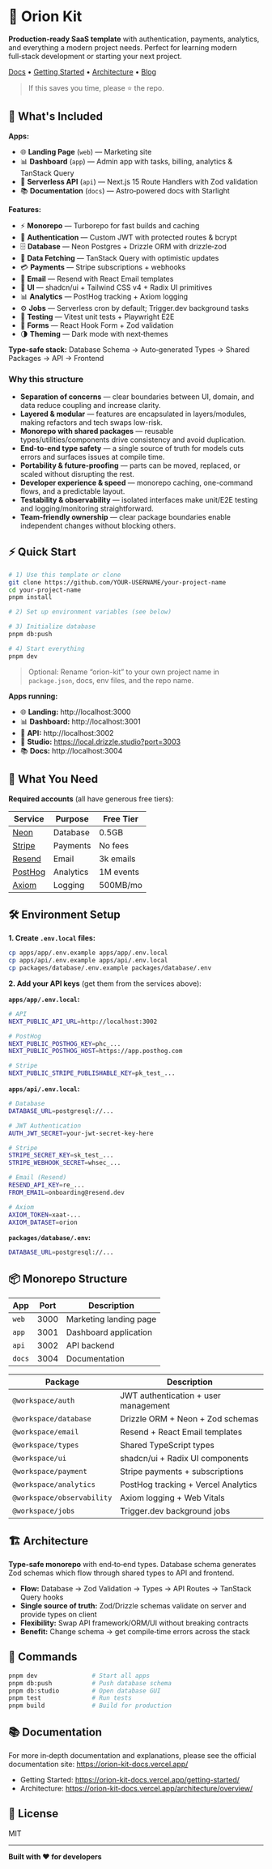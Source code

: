 # 🚀 Orion Kit

**Production-ready SaaS template** with authentication, payments, analytics, and everything a modern project needs. Perfect for learning modern full‑stack development or starting your next project.

[Docs](https://orion-kit-docs.vercel.app/) • [Getting Started](https://orion-kit-docs.vercel.app/getting-started/) • [Architecture](https://orion-kit-docs.vercel.app/architecture/overview) • [Blog](https://dev.to/martinpersson/orion-kit-production-ready-typescript-monorepo-for-modern-saas-applications-27pj)

> If this saves you time, please ⭐ the repo.

## 🎯 What's Included

**Apps:**

- 🌐 **Landing Page** (`web`) — Marketing site
- 📊 **Dashboard** (`app`) — Admin app with tasks, billing, analytics & TanStack Query
- 🔌 **Serverless API** (`api`) — Next.js 15 Route Handlers with Zod validation
- 📚 **Documentation** (`docs`) — Astro‑powered docs with Starlight

**Features:**

- ⚡ **Monorepo** — Turborepo for fast builds and caching
- 🔐 **Authentication** — Custom JWT with protected routes & bcrypt
- 🗄️ **Database** — Neon Postgres + Drizzle ORM with drizzle‑zod
- 🔄 **Data Fetching** — TanStack Query with optimistic updates
- 💳 **Payments** — Stripe subscriptions + webhooks
- 📧 **Email** — Resend with React Email templates
- 🎨 **UI** — shadcn/ui + Tailwind CSS v4 + Radix UI primitives
- 📊 **Analytics** — PostHog tracking + Axiom logging
- ⚙️ **Jobs** — Serverless cron by default; Trigger.dev background tasks
- 🧪 **Testing** — Vitest unit tests + Playwright E2E
- 📝 **Forms** — React Hook Form + Zod validation
- 🌗 **Theming** — Dark mode with next‑themes

**Type‑safe stack:** Database Schema → Auto‑generated Types → Shared Packages → API → Frontend

### Why this structure

- **Separation of concerns** — clear boundaries between UI, domain, and data reduce coupling and increase clarity.
- **Layered & modular** — features are encapsulated in layers/modules, making refactors and tech swaps low-risk.
- **Monorepo with shared packages** — reusable types/utilities/components drive consistency and avoid duplication.
- **End-to-end type safety** — a single source of truth for models cuts errors and surfaces issues at compile time.
- **Portability & future-proofing** — parts can be moved, replaced, or scaled without disrupting the rest.
- **Developer experience & speed** — monorepo caching, one-command flows, and a predictable layout.
- **Testability & observability** — isolated interfaces make unit/E2E testing and logging/monitoring straightforward.
- **Team-friendly ownership** — clear package boundaries enable independent changes without blocking others.

## ⚡ Quick Start

```bash
# 1) Use this template or clone
git clone https://github.com/YOUR-USERNAME/your-project-name
cd your-project-name
pnpm install

# 2) Set up environment variables (see below)

# 3) Initialize database
pnpm db:push

# 4) Start everything
pnpm dev
```

> Optional: Rename “orion-kit” to your own project name in `package.json`, docs, env files, and the repo name.

**Apps running:**

- 🌐 **Landing:** http://localhost:3000
- 📊 **Dashboard:** http://localhost:3001
- 🔌 **API:** http://localhost:3002
- 🎨 **Studio:** https://local.drizzle.studio?port=3003
- 📚 **Docs:** http://localhost:3004

## 🔧 What You Need

**Required accounts** (all have generous free tiers):

| Service                        | Purpose   | Free Tier |
| ------------------------------ | --------- | --------- |
| [Neon](https://neon.tech)      | Database  | 0.5GB     |
| [Stripe](https://stripe.com)   | Payments  | No fees   |
| [Resend](https://resend.com)   | Email     | 3k emails |
| [PostHog](https://posthog.com) | Analytics | 1M events |
| [Axiom](https://axiom.co)      | Logging   | 500MB/mo  |

## 🛠️ Environment Setup

**1. Create `.env.local` files:**

```bash
cp apps/app/.env.example apps/app/.env.local
cp apps/api/.env.example apps/api/.env.local
cp packages/database/.env.example packages/database/.env
```

**2. Add your API keys** (get them from the services above):

**`apps/app/.env.local`:**

```bash
# API
NEXT_PUBLIC_API_URL=http://localhost:3002

# PostHog
NEXT_PUBLIC_POSTHOG_KEY=phc_...
NEXT_PUBLIC_POSTHOG_HOST=https://app.posthog.com

# Stripe
NEXT_PUBLIC_STRIPE_PUBLISHABLE_KEY=pk_test_...
```

**`apps/api/.env.local`:**

```bash
# Database
DATABASE_URL=postgresql://...

# JWT Authentication
AUTH_JWT_SECRET=your-jwt-secret-key-here

# Stripe
STRIPE_SECRET_KEY=sk_test_...
STRIPE_WEBHOOK_SECRET=whsec_...

# Email (Resend)
RESEND_API_KEY=re_...
FROM_EMAIL=onboarding@resend.dev

# Axiom
AXIOM_TOKEN=xaat-...
AXIOM_DATASET=orion
```

**`packages/database/.env`:**

```bash
DATABASE_URL=postgresql://...
```

## 📦 Monorepo Structure

| App    | Port | Description            |
| ------ | ---- | ---------------------- |
| `web`  | 3000 | Marketing landing page |
| `app`  | 3001 | Dashboard application  |
| `api`  | 3002 | API backend            |
| `docs` | 3004 | Documentation          |

| Package                    | Description                          |
| -------------------------- | ------------------------------------ |
| `@workspace/auth`          | JWT authentication + user management |
| `@workspace/database`      | Drizzle ORM + Neon + Zod schemas     |
| `@workspace/email`         | Resend + React Email templates       |
| `@workspace/types`         | Shared TypeScript types              |
| `@workspace/ui`            | shadcn/ui + Radix UI components      |
| `@workspace/payment`       | Stripe payments + subscriptions      |
| `@workspace/analytics`     | PostHog tracking + Vercel Analytics  |
| `@workspace/observability` | Axiom logging + Web Vitals           |
| `@workspace/jobs`          | Trigger.dev background jobs          |

## 🏗️ Architecture

**Type‑safe monorepo** with end‑to‑end types. Database schema generates Zod schemas which flow through shared types to API and frontend.

- **Flow:** Database → Zod Validation → Types → API Routes → TanStack Query hooks
- **Single source of truth:** Zod/Drizzle schemas validate on server and provide types on client
- **Flexibility:** Swap API framework/ORM/UI without breaking contracts
- **Benefit:** Change schema → get compile‑time errors across the stack

## 🚀 Commands

```bash
pnpm dev               # Start all apps
pnpm db:push           # Push database schema
pnpm db:studio         # Open database GUI
pnpm test              # Run tests
pnpm build             # Build for production
```

## 📚 Documentation

For more in‑depth documentation and explanations, please see the official documentation site: https://orion-kit-docs.vercel.app/

- Getting Started: https://orion-kit-docs.vercel.app/getting-started/
- Architecture: https://orion-kit-docs.vercel.app/architecture/overview/

## 📝 License

MIT

---

**Built with ❤️ for developers**
